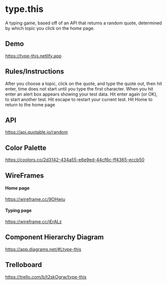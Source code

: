 # type.this
A typing game, based off of an API that returns a random quote, determined by which topic you click on the home page. 

## Demo
https://type-this.netlify.app

## Rules/Instructions
After you choose a topic, click on the quote, and type the quote out, then hit enter, time does not start until you type the first character. When you hit enter an alert box appears showing your test data. Hit enter again (or OK), to start another test. Hit escape to restart your current test. Hit Home to return to the home page

## API
https://api.quotable.io/random

## Color Palette
https://coolors.co/2d3142-434a55-e6e9ed-44cf6c-ff4365-eccb50

## WireFrames

#### Home page
https://wireframe.cc/9OHwiu

#### Typing page
https://wireframe.cc/jErALz

## Component Hierarchy Diagram
https://app.diagrams.net/#Ltype-this

## Trelloboard
https://trello.com/b/t2skOgrw/type-this